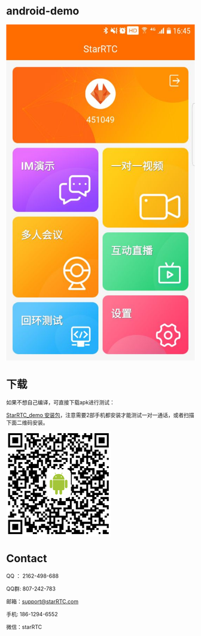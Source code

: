 # android-demo


![StarRTC_demo](StarRTC_demo.jpg)

下载
=====
如果不想自己编译，可直接下载apk进行测试：

[StarRTC_demo 安装包](https://github.com/starrtc/android-demo/raw/master/StarRTC_demo.apk)，注意需要2部手机都安装才能测试一对一通话，或者扫描下面二维码安装。

![StarRTC_demo 安装包](android.png)

Contact
=====
QQ ： 2162-498-688

QQ群: 807-242-783

邮箱：<a href="mailto:support@starRTC.com">support@starRTC.com</a>

手机: 186-1294-6552

微信：starRTC
